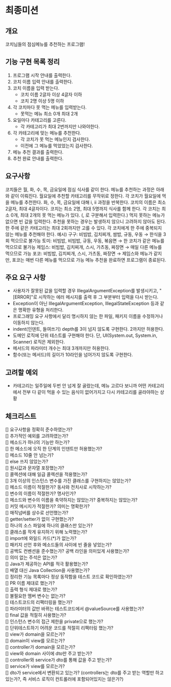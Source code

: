 # 최종미션

## 개요

코치님들의 점심메뉴를 추천하는 프로그램!

## 기능 구현 목록 정리
1. 프로그램 시작 안내를 출력한다.
2. 코치 이름 입력 안내를 출력한다.
3. 코치 이름을 입력 받는다.
   - 코치 이름 2글자 이상 4글자 이하
   - 코치 2명 이상 5명 이하
4. 각 코치마다 못 먹는 메뉴를 입력받는다.
   - 못먹는 메뉴 최소 0개 최대 2개
5. 요일마다 카테고리를 고른다.
   - 각 카테고리가 최대 2번까지만 나와야한다.
6. 각 카테고리에 맞는 메뉴를 추천한다.
   - 각 코치가 못 먹는 메뉴인지 검사한다.
   - 이전에 그 메뉴를 먹었었는지 검사한다.
9. 메뉴 추천 결과를 출력한다.
10. 추천 완료 안내를 출력한다.


## 요구사항

코치들은 월, 화, 수, 목, 금요일에 점심 식사를 같이 한다.
메뉴를 추천하는 과정은 아래와 같이 이뤄진다.
월요일에 추천할 카테고리를 무작위로 정한다.
각 코치가 월요일에 먹을 메뉴를 추천한다.
화, 수, 목, 금요일에 대해 i, ii 과정을 반복한다.
코치의 이름은 최소 2글자, 최대 4글자이다.
코치는 최소 2명, 최대 5명까지 식사를 함께 한다.
각 코치는 최소 0개, 최대 2개의 못 먹는 메뉴가 있다. (, 로 구분해서 입력한다.)
먹지 못하는 메뉴가 없으면 빈 값을 입력한다.
추천을 못하는 경우는 발생하지 않으니 고려하지 않아도 된다.
한 주에 같은 카테고리는 최대 2회까지만 고를 수 있다.
각 코치에게 한 주에 중복되지 않는 메뉴를 추천해야 한다.
예시)
구구: 비빔밥, 김치찌개, 쌈밥, 규동, 우동 → 한식을 3회 먹으므로 불가능
토미: 비빔밥, 비빔밥, 규동, 우동, 볶음면 → 한 코치가 같은 메뉴를 먹으므로 불가능
제임스: 비빔밥, 김치찌개, 스시, 가츠동, 짜장면 → 매일 다른 메뉴를 먹으므로 가능
포코: 비빔밥, 김치찌개, 스시, 가츠동, 짜장면 → 제임스와 메뉴가 같지만, 포코는 매번 다른 메뉴를 먹으므로 가능
메뉴 추천을 완료하면 프로그램이 종료된다.

## 주요 요구 사항

- 사용자가 잘못된 값을 입력할 경우 IllegalArgumentException를 발생시키고, "[ERROR]"로 시작하는 에러 메시지를 출력 후 그 부분부터 입력을 다시 받는다.
- Exception이 아닌 IllegalArgumentException, IllegalStateException 등과 같은 명확한 유형을 처리한다.
- 프로그래밍 요구 사항에서 달리 명시하지 않는 한 파일, 패키지 이름을 수정하거나 이동하지 않는다.
- indent(인덴트, 들여쓰기) depth를 3이 넘지 않도록 구현한다. 2까지만 허용한다.
- 도메인 로직에 단위 테스트를 구현해야 한다. 단, UI(System.out, System.in, Scanner) 로직은 제외한다.
- 메서드의 파라미터 개수는 최대 3개까지만 허용한다.
- 함수(또는 메서드)의 길이가 10라인을 넘어가지 않도록 구현한다.

## 고려할 예외
- 카테고리는 일주일에 두번 안 넘게 잘 골랐는데, 메뉴 고르다 보니까 어떤 카테고리에서 전부 다 같이 먹을 수 있는 음식이 없어가지고 다시 카테고리를 골라야하는 상황


## 체크리스트

[] 요구사항을 정확히 준수하였는가?</br>
[] 추가적인 예외를 고려하였는가?</br>
[] 메소드가 하나의 기능만 하는가?</br>
[] 한 메소드에 오직 한 단계의 인덴트만 허용했는가?</br>
[] 메소드 10줄 안 넘는가?</br>
[] else 쓰지 않았는가?</br>
[] 원시값과 문자열 포장했는가?</br>
[] 콜렉션에 대해 일급 콜렉션을 적용했는가?</br>
[] 3개 이상의 인스턴스 변수를 가진 클래스를 구현하지는 않았는가?</br>
[] 메소드 이름이 적절한가? 동사와 전치사로 시작하는가?</br>
[] 변수의 이름이 적절한가? 명사인가?</br>
[] 메소드와 변수의 이름을 축약하지는 않았는가? 중복하지는 않았는가?</br>
[] 커밋 메시지가 적절한가? 의미는 명확한가?</br>
[] 매직넘버를 상수로 선언했는가?</br>
[] getter/setter가 없이 구현했는가?</br>
[] 하나의 소스 파일에 하나의 클래스만 있는가?</br>
[] 클래스를 작게 유지하기 위해 노력했는가?</br>
[] import에 와일드 카드(*)가 없는가?</br>
[] 패키지 선언 후와 메소드들의 사이에 빈 줄을 넣었는가?</br>
[] 공백도 컨벤션을 준수했는가? 공백 라인을 의미있게 사용했는가?</br>
[] 의미 없는 주석은 없는가?</br>
[] Java가 제공하는 API를 적극 활용했는가?</br>
[] 배열 대신 Java Collection을 사용했는가?</br>
[] 정리한 기능 목록마다 정상 동작함을 테스트 코드로 확인하였는가?</br>
[] PR 이름 제대로 했는가?</br>
[] 출력 형식 제대로 했는가?</br>
[] 불필요한 멤버 변수는 없는가?</br>
[] 테스트코드의 리팩터링을 했는가?</br>
[] 파라미터의 값만 바뀌는 테스트코드에서 @valueSource를 사용했는가?</br>
[] final 값을 적절히 사용했는가?</br>
[] 인스턴스 변수의 접근 제한을 private으로 했는가?</br>
[] 단위테스트하기 어려운 코드를 적절히 리팩터링 했는가?</br>
[] view가 domain을 모르는가?</br>
[] domain이 view를 모르는가?</br>
[] controller가 domain을 모르는가?</br>
[] view와 domain 사이에 dto만 주고 받는가?</br>
[] controller와 service가 dto를 통해 값을 주고 받는가?</br>
[] service가 view를 모르는가?</br>
[] dto가 service에서 변환되고 있는가? (controllers는 dto를 주고 받는 역할만 하고 있는가?, 즉 서비스 로직이 컨트롤러에 포함되어있지는 않은가?)</br>